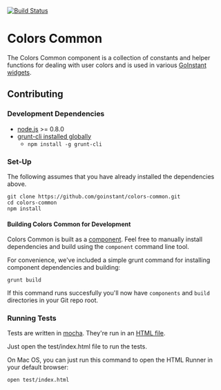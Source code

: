 [![Build Status](https://travis-ci.org/goinstant/colors-common.png?branch=master)](https://travis-ci.org/goinstant/colors-common)

# Colors Common

The Colors Common component is a collection of constants and helper functions
for dealing with user colors and is used in various [GoInstant widgets](https://developers.goinstant.com/v1/widgets/index.html).

## Contributing

### Development Dependencies

- [node.js](http://nodejs.org/) >= 0.8.0
- [grunt-cli installed globally](http://gruntjs.com/getting-started)
  - `npm install -g grunt-cli`

### Set-Up

The following assumes that you have already installed the dependencies above.

```
git clone https://github.com/goinstant/colors-common.git
cd colors-common
npm install
```

#### Building Colors Common for Development

Colors Common is built as a [component](https://github.com/component/component).
Feel free to manually install dependencies and build using the `component`
command line tool.

For convenience, we've included a simple grunt command for installing
component dependencies and building:

```
grunt build
```

If this command runs succesfully you'll now have `components` and `build`
directories in your Git repo root.

### Running Tests

Tests are written in [mocha](http://mochajs.org/). They're run
in an [HTML file](http://mochajs.org/#html).

Just open the test/index.html file to run the tests.

On Mac OS, you can just run this command to open the HTML Runner in your
default browser:

```
open test/index.html
```
